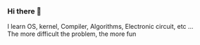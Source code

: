 ### Hi there 👋

I learn OS, kernel, Compiler, Algorithms, Electronic circuit, etc ...  
The more difficult the problem, the more fun
